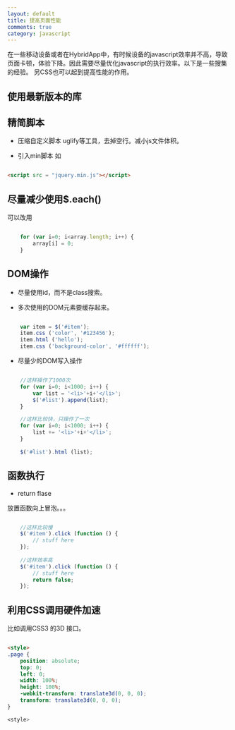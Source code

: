 ```yaml
---
layout: default
title: 提高页面性能
comments: true
category: javascript
---
```



在一些移动设备或者在HybridApp中，有时候设备的javascript效率并不高，导致页面卡顿，体验下降。因此需要尽量优化javascript的执行效率。以下是一些搜集的经验。
另CSS也可以起到提高性能的作用。

## 使用最新版本的库

## 精简脚本

* 压缩自定义脚本
uglify等工具，去掉空行。减小js文件体积。

* 引入min脚本
如
 
```HTML

<script src = "jquery.min.js"></script>

```

## 尽量减少使用$.each()

可以改用

```javascript

	for (var i=0; i<array.length; i++) {
	    array[i] = 0;
	}

```

## DOM操作

* 尽量使用id，而不是class搜索。

* 多次使用的DOM元素要缓存起来。

```javascript

	var item = $('#item');
	item.css ('color', '#123456');
	item.html ('hello');
	item.css ('background-color', '#ffffff');

``` 


* 尽量少的DOM写入操作

```javascript

	//这样操作了1000次
	for (var i=0; i<1000; i++) {
    	var list = '<li>'+i+'</li>';
    	$('#list').append(list);
	}

	//这样比较快，只操作了一次
	for (var i=0; i<1000; i++) {
    	list += '<li>'+i+'</li>';
	}
	 
	$('#list').html (list);

```


## 函数执行

* return flase

放置函数向上冒泡。。。

```javascript

	//这样比较慢
	$('#item').click (function () {
	    // stuff here
	});
	
	//这样效率高
	$('#item').click (function () {
	    // stuff here
	    return false;
	});


```

## 利用CSS调用硬件加速

比如调用CSS3 的3D 接口。

```HTML

<style>
.page {
    position: absolute;
    top: 0;
    left: 0;
    width: 100%;
    height: 100%;
    -webkit-transform: translate3d(0, 0, 0);
    transform: translate3d(0, 0, 0);
}

<style>

```




